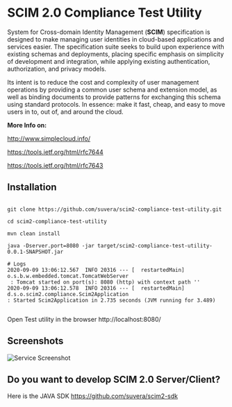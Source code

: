 # SCIM 2.0 Compliance Test Utility

System for Cross-domain Identity Management (**SCIM**) specification is designed to make managing 
user identities in cloud-based applications and services easier. The specification suite seeks to 
build upon experience with existing schemas and deployments, placing specific emphasis on 
simplicity of development and integration, while applying existing authentication, authorization, and 
privacy models. 

Its intent is to reduce the cost and complexity of user management operations by providing a common 
user schema and extension model, as well as binding documents to provide patterns for exchanging 
this schema using standard protocols. 
In essence: make it fast, cheap, and easy to move users in to, out of, and around the cloud.


**More Info on:**

http://www.simplecloud.info/

https://tools.ietf.org/html/rfc7644

https://tools.ietf.org/html/rfc7643


## Installation


```

git clone https://github.com/suvera/scim2-compliance-test-utility.git

cd scim2-compliance-test-utility

mvn clean install

java -Dserver.port=8080 -jar target/scim2-compliance-test-utility-0.0.1-SNAPSHOT.jar

# Logs
2020-09-09 13:06:12.567  INFO 20316 --- [  restartedMain] o.s.b.w.embedded.tomcat.TomcatWebServer 
 : Tomcat started on port(s): 8080 (http) with context path ''
2020-09-09 13:06:12.578  INFO 20316 --- [  restartedMain] d.s.o.scim2.compliance.Scim2Application  
: Started Scim2Application in 2.735 seconds (JVM running for 3.489)


```

Open Test utility in the browser
http://localhost:8080/


## Screenshots


![Service Screenshot](https://suvera.github.io/assets/images/scim_screenshot1.png)



## Do you want to develop SCIM 2.0 Server/Client?

Here is the JAVA SDK https://github.com/suvera/scim2-sdk
